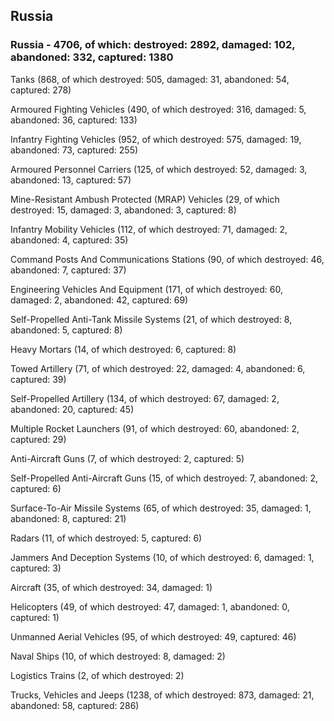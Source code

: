 
 
 ## Russia
 
 ### Russia - 4706, of which: destroyed: 2892, damaged: 102, abandoned: 332, captured: 1380

 

 

 Tanks (868, of which destroyed: 505, damaged: 31, abandoned: 54, captured: 278)

 Armoured Fighting Vehicles (490, of which destroyed: 316, damaged: 5, abandoned: 36, captured: 133)

 Infantry Fighting Vehicles (952, of which destroyed: 575, damaged: 19, abandoned: 73, captured: 255)

 Armoured Personnel Carriers (125, of which destroyed: 52, damaged: 3, abandoned: 13, captured: 57)

 Mine-Resistant Ambush Protected (MRAP) Vehicles (29, of which destroyed: 15, damaged: 3, abandoned: 3, captured: 8)

 Infantry Mobility Vehicles (112, of which destroyed: 71, damaged: 2, abandoned: 4, captured: 35)

 Command Posts And Communications Stations (90, of which destroyed: 46, abandoned: 7, captured: 37)

 Engineering Vehicles And Equipment (171, of which destroyed: 60, damaged: 2, abandoned: 42, captured: 69)

 Self-Propelled Anti-Tank Missile Systems (21, of which destroyed: 8, abandoned: 5, captured: 8)

 Heavy Mortars (14, of which destroyed: 6, captured: 8)

 Towed Artillery (71, of which destroyed: 22, damaged: 4, abandoned: 6, captured: 39)

 Self-Propelled Artillery (134, of which destroyed: 67, damaged: 2, abandoned: 20, captured: 45)

 Multiple Rocket Launchers (91, of which destroyed: 60, abandoned: 2, captured: 29)

 Anti-Aircraft Guns (7, of which destroyed: 2, captured: 5)

 Self-Propelled Anti-Aircraft Guns (15, of which destroyed: 7, abandoned: 2, captured: 6)

 Surface-To-Air Missile Systems (65, of which destroyed: 35, damaged: 1, abandoned: 8, captured: 21)

 Radars (11, of which destroyed: 5, captured: 6)

 Jammers And Deception Systems (10, of which destroyed: 6, damaged: 1, captured: 3)

 Aircraft (35, of which destroyed: 34, damaged: 1)

 Helicopters (49, of which destroyed: 47, damaged: 1, abandoned: 0, captured: 1)

 Unmanned Aerial Vehicles (95, of which destroyed: 49, captured: 46)

 Naval Ships (10, of which destroyed: 8, damaged: 2)

 Logistics Trains (2, of which destroyed: 2)

 Trucks, Vehicles and Jeeps (1238, of which destroyed: 873, damaged: 21, abandoned: 58, captured: 286)

